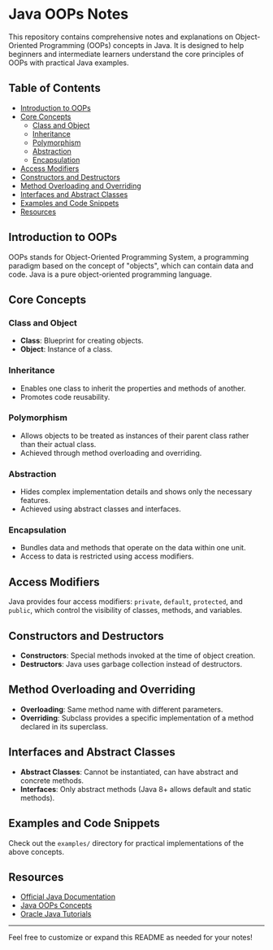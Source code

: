 # Java OOPs Notes

This repository contains comprehensive notes and explanations on Object-Oriented Programming (OOPs) concepts in Java. It is designed to help beginners and intermediate learners understand the core principles of OOPs with practical Java examples.

## Table of Contents

- [Introduction to OOPs](#introduction-to-oops)
- [Core Concepts](#core-concepts)
  - [Class and Object](#class-and-object)
  - [Inheritance](#inheritance)
  - [Polymorphism](#polymorphism)
  - [Abstraction](#abstraction)
  - [Encapsulation](#encapsulation)
- [Access Modifiers](#access-modifiers)
- [Constructors and Destructors](#constructors-and-destructors)
- [Method Overloading and Overriding](#method-overloading-and-overriding)
- [Interfaces and Abstract Classes](#interfaces-and-abstract-classes)
- [Examples and Code Snippets](#examples-and-code-snippets)
- [Resources](#resources)

## Introduction to OOPs

OOPs stands for Object-Oriented Programming System, a programming paradigm based on the concept of "objects", which can contain data and code. Java is a pure object-oriented programming language.

## Core Concepts

### Class and Object

- **Class**: Blueprint for creating objects.
- **Object**: Instance of a class.

### Inheritance

- Enables one class to inherit the properties and methods of another.
- Promotes code reusability.

### Polymorphism

- Allows objects to be treated as instances of their parent class rather than their actual class.
- Achieved through method overloading and overriding.

### Abstraction

- Hides complex implementation details and shows only the necessary features.
- Achieved using abstract classes and interfaces.

### Encapsulation

- Bundles data and methods that operate on the data within one unit.
- Access to data is restricted using access modifiers.

## Access Modifiers

Java provides four access modifiers: `private`, `default`, `protected`, and `public`, which control the visibility of classes, methods, and variables.

## Constructors and Destructors

- **Constructors**: Special methods invoked at the time of object creation.
- **Destructors**: Java uses garbage collection instead of destructors.

## Method Overloading and Overriding

- **Overloading**: Same method name with different parameters.
- **Overriding**: Subclass provides a specific implementation of a method declared in its superclass.

## Interfaces and Abstract Classes

- **Abstract Classes**: Cannot be instantiated, can have abstract and concrete methods.
- **Interfaces**: Only abstract methods (Java 8+ allows default and static methods).

## Examples and Code Snippets

Check out the `examples/` directory for practical implementations of the above concepts.

## Resources

- [Official Java Documentation](https://docs.oracle.com/javase/tutorial/java/concepts/)
- [Java OOPs Concepts](https://www.geeksforgeeks.org/object-oriented-programming-oops-concept-in-java/)
- [Oracle Java Tutorials](https://docs.oracle.com/javase/tutorial/)

---

Feel free to customize or expand this README as needed for your notes!
